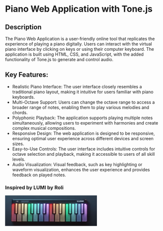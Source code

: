 # Piano Web Application with Tone.js

## Description
The Piano Web Application is a user-friendly online tool that replicates the experience of playing a piano digitally. Users can interact with the virtual piano interface by clicking on keys or using their computer keyboard. The application is built using HTML, CSS, and JavaScript, with the added functionality of Tone.js to generate and control audio.

## Key Features:
- Realistic Piano Interface: The user interface closely resembles a traditional piano layout, making it intuitive for users familiar with piano keyboards.
- Multi-Octave Support: Users can change the octave range to access a broader range of notes, enabling them to play various melodies and chords.
- Polyphonic Playback: The application supports playing multiple notes simultaneously, allowing users to experiment with harmonies and create complex musical compositions.
- Responsive Design: The web application is designed to be responsive, ensuring optimal user experience across different devices and screen sizes.
- Easy-to-Use Controls: The user interface includes intuitive controls for octave selection and playback, making it accessible to users of all skill levels.
- Audio Visualization: Visual feedback, such as key highlighting or waveform visualization, enhances the user experience and provides feedback on played notes.

### Inspired by LUMI by Roli
<img src="inspiration.png" alt="Piano" width="300" height="100">
